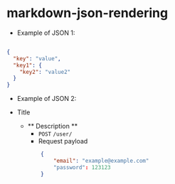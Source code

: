 # markdown-json-rendering

- Example of JSON 1:

```json

{
  "key": "value",
  "key1": {
    "key2": "value2"
  }
}

```

- Example of JSON 2:

- Title
    - ** Description **
        - ` POST ` ` /user/ `
        - Request payload
        ```json
            {
                "email": "example@example.com"
                "password": 123123
            }
        ```
